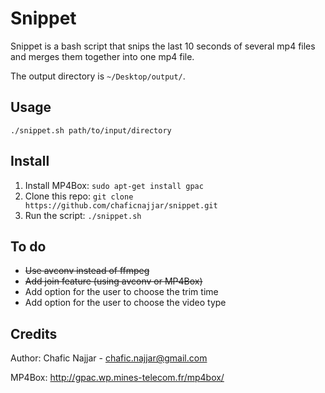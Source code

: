 Snippet
=======

Snippet is a bash script that snips the last 10 seconds of several mp4 files and merges them together into one mp4 file.

The output directory is `~/Desktop/output/`.

## Usage

`./snippet.sh path/to/input/directory`

## Install 

1. Install MP4Box: `sudo apt-get install gpac`
2. Clone this repo: `git clone https://github.com/chaficnajjar/snippet.git`
3. Run the script: `./snippet.sh`

## To do

+ ~~Use avconv instead of ffmpeg~~ 
+ ~~Add join feature (using avconv or MP4Box)~~
+ Add option for the user to choose the trim time
+ Add option for the user to choose the video type

## Credits

Author: Chafic Najjar - chafic.najjar@gmail.com

MP4Box: http://gpac.wp.mines-telecom.fr/mp4box/
